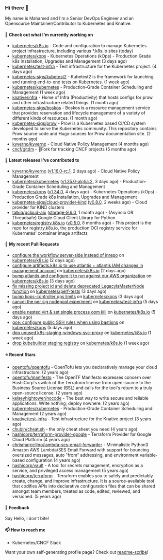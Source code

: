 ### Hi there 👋

My name is Mahamed and I'm a Senior DevOps Engineer and an Opensource Maintainer/Contributor to Kubernetes and Knative.

#### 👷 Check out what I'm currently working on

- [kubernetes/k8s.io](https://github.com/kubernetes/k8s.io) - Code and configuration to manage Kubernetes project infrastructure, including various *.k8s.io sites (today)
- [kubernetes/kops](https://github.com/kubernetes/kops) - Kubernetes Operations (kOps) - Production Grade k8s Installation, Upgrades and Management (3 days ago)
- [kubernetes/test-infra](https://github.com/kubernetes/test-infra) - Test infrastructure for the Kubernetes project. (4 days ago)
- [kubernetes-sigs/kubetest2](https://github.com/kubernetes-sigs/kubetest2) - Kubetest2 is the framework for launching and running end-to-end tests on Kubernetes. (1 week ago)
- [kubernetes/kubernetes](https://github.com/kubernetes/kubernetes) - Production-Grade Container Scheduling and Management (1 week ago)
- [knative/infra](https://github.com/knative/infra) - Home of Infra (Productivity) that hosts configs for prow and other infrastructure related things. (1 month ago)
- [kubernetes-sigs/boskos](https://github.com/kubernetes-sigs/boskos) - Boskos is a resource management service that provides reservation and lifecycle management of a variety of different kinds of resources. (1 month ago)
- [kubernetes-sigs/prow](https://github.com/kubernetes-sigs/prow) - Prow is a Kubernetes based CI/CD system developed to serve the Kubernetes community. This repository contains Prow source code and Hugo sources for Prow documentation site.  (2 months ago)
- [kyverno/kyverno](https://github.com/kyverno/kyverno) - Cloud Native Policy Management (4 months ago)
- [cncf/gitdm](https://github.com/cncf/gitdm) - 📜Fork for tracking CNCF projects (5 months ago)

#### 🔭 Latest releases I've contributed to

- [kyverno/kyverno](https://github.com/kyverno/kyverno) ([v1.16.0-rc.1](https://github.com/kyverno/kyverno/releases/tag/v1.16.0-rc.1), 2 days ago) - Cloud Native Policy Management
- [kubernetes/kubernetes](https://github.com/kubernetes/kubernetes) ([v1.35.0-alpha.2](https://github.com/kubernetes/kubernetes/releases/tag/v1.35.0-alpha.2), 3 days ago) - Production-Grade Container Scheduling and Management
- [kubernetes/kops](https://github.com/kubernetes/kops) ([v1.34.0](https://github.com/kubernetes/kops/releases/tag/v1.34.0), 4 days ago) - Kubernetes Operations (kOps) - Production Grade k8s Installation, Upgrades and Management
- [kubernetes-sigs/cloud-provider-kind](https://github.com/kubernetes-sigs/cloud-provider-kind) ([v0.8.0](https://github.com/kubernetes-sigs/cloud-provider-kind/releases/tag/v0.8.0), 2 weeks ago) - Cloud provider for KIND clusters
- [talkiq/gcloud-aio](https://github.com/talkiq/gcloud-aio) ([storage-9.6.0](https://github.com/talkiq/gcloud-aio/releases/tag/storage-9.6.0), 1 month ago) - (Asyncio OR Threadsafe) Google Cloud Client Library for Python
- [kubernetes/registry.k8s.io](https://github.com/kubernetes/registry.k8s.io) ([v0.5.0](https://github.com/kubernetes/registry.k8s.io/releases/tag/v0.5.0), 8 months ago) - This project is the repo for registry.k8s.io, the production OCI registry service for Kubernetes&#39; container image artifacts

#### 🔨 My recent Pull Requests

- [configure the workflow server-side instead of inrepo](https://github.com/kubernetes/k8s.io/pull/8687) on [kubernetes/k8s.io](https://github.com/kubernetes/k8s.io) (2 days ago)
- [configure artifacts.k8s.io to use atlantis &#43; atlantis IAM changes in management account](https://github.com/kubernetes/k8s.io/pull/8686) on [kubernetes/k8s.io](https://github.com/kubernetes/k8s.io) (2 days ago)
- [bump atlantis and configure it to run against our AWS organization](https://github.com/kubernetes/k8s.io/pull/8684) on [kubernetes/k8s.io](https://github.com/kubernetes/k8s.io) (3 days ago)
- [fix missing project id and delete deprecated LegacyIsMasterNode function](https://github.com/kubernetes/perf-tests/pull/3653) on [kubernetes/perf-tests](https://github.com/kubernetes/perf-tests) (3 days ago)
- [bump kops-controller qps limits](https://github.com/kubernetes/kops/pull/17701) on [kubernetes/kops](https://github.com/kubernetes/kops) (3 days ago)
- [cancel the per sig nodepool experiment](https://github.com/kubernetes/test-infra/pull/35741) on [kubernetes/test-infra](https://github.com/kubernetes/test-infra) (5 days ago)
- [enable nested virt &amp; set single process oom kill](https://github.com/kubernetes/k8s.io/pull/8672) on [kubernetes/k8s.io](https://github.com/kubernetes/k8s.io) (5 days ago)
- [gce: configure public SSH rules when using bastions](https://github.com/kubernetes/kops/pull/17697) on [kubernetes/kops](https://github.com/kubernetes/kops) (5 days ago)
- [dop unused k8s-staging-windows-svc-proxy](https://github.com/kubernetes/k8s.io/pull/8664) on [kubernetes/k8s.io](https://github.com/kubernetes/k8s.io) (1 week ago)
- [drop kubebuilder staging registry](https://github.com/kubernetes/k8s.io/pull/8662) on [kubernetes/k8s.io](https://github.com/kubernetes/k8s.io) (1 week ago)

#### ⭐ Recent Stars

- [opentofu/opentofu](https://github.com/opentofu/opentofu) - OpenTofu lets you declaratively manage your cloud infrastructure. (2 years ago)
- [opentofu/manifesto](https://github.com/opentofu/manifesto) - The OpenTF Manifesto expresses concern over HashiCorp&#39;s switch of the Terraform license from open-source to the Business Source License (BSL) and calls for the tool&#39;s return to a truly open-source license. (2 years ago)
- [kelseyhightower/nocode](https://github.com/kelseyhightower/nocode) - The best way to write secure and reliable applications. Write nothing; deploy nowhere. (2 years ago)
- [kubernetes/kubernetes](https://github.com/kubernetes/kubernetes) - Production-Grade Container Scheduling and Management (2 years ago)
- [knative/test-infra](https://github.com/knative/test-infra) - Test infrastructure for the Knative project (3 years ago)
- [chubin/cheat.sh](https://github.com/chubin/cheat.sh) - the only cheat sheet you need (4 years ago)
- [hashicorp/terraform-provider-google](https://github.com/hashicorp/terraform-provider-google) - Terraform Provider for Google Cloud Platform (4 years ago)
- [chrismarcellino/lambda-ses-email-forwarder](https://github.com/chrismarcellino/lambda-ses-email-forwarder) - Minimalistic Python3 Amazon AWS Lambda/SES Email Forward with support for bouncing oversized messages, auto &#34;from&#34; addressing, and environment variable-based configuration (4 years ago)
- [hashicorp/vault](https://github.com/hashicorp/vault) - A tool for secrets management, encryption as a service, and privileged access management (5 years ago)
- [hashicorp/terraform](https://github.com/hashicorp/terraform) - Terraform enables you to safely and predictably create, change, and improve infrastructure. It is a source-available tool that codifies APIs into declarative configuration files that can be shared amongst team members, treated as code, edited, reviewed, and versioned. (5 years ago)

#### 💬 Feedback

Say Hello, I don't bite!

#### 📫 How to reach me

- Kubernetes/CNCF Slack

Want your own self-generating profile page? Check out [readme-scribe](https://github.com/muesli/readme-scribe)!


